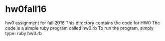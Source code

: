 # hw0fall16
hw0 assignment for fall 2016
This directory contains the code for HW0
The code is a simple ruby program called hw0.rb
To run the program, simply type:  ruby hw0.rb
